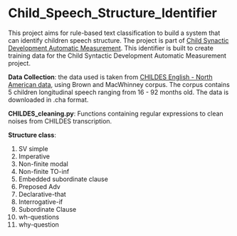 # Child_Speech_Structure_Identifier
This project aims for rule-based text classification to build a system that can identify children speech structure.
The project is part of [Child Synactic Development Automatic Measurement]([url](https://github.com/obiasaidi/Child-Syn-Dev-Automatic-Measurement)). This identifier is built to create training data for the Child Syntactic Development Automatic Measurement project.

**Data Collection**: the data used is taken from [CHILDES English - North American data]([url](https://childes.talkbank.org/access/Eng-NA/)), using Brown and MacWhinney corpus.
The corpus contains 5 children longitudinal speech ranging from 16 - 92 months old. The data is downloaded in .cha format.  

**CHILDES_cleaning.py**: Functions containing regular expressions to clean noises from CHILDES transcription.
  
**Structure class**:
1. SV simple
2. Imperative
3. Non-finite modal
4. Non-finite TO-inf
5. Embedded subordinate clause
6. Preposed Adv
7. Declarative-that
8. Interrogative-if
9. Subordinate Clause
10. wh-questions
11. why-question

